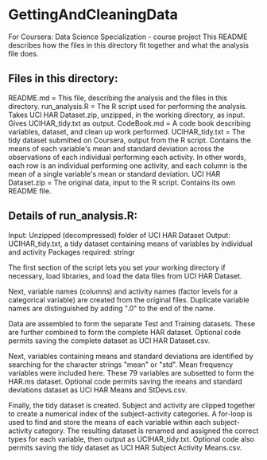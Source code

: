 # GettingAndCleaningData
For Coursera: Data Science Specialization - course project
This README describes how the files in this directory fit together and what the analysis file does.

## Files in this directory:
  README.md           = This file, describing the analysis and the files in this directory.
  run_analysis.R      = The R script used for performing the analysis. Takes UCI HAR Dataset.zip,
                        unzipped, in the working directory, as input. Gives UCIHAR_tidy.txt as output.
  CodeBook.md         = A code book describing variables, dataset, and clean up work performed.
  UCIHAR_tidy.txt     = The tidy dataset submitted on Coursera, output from the R script. Contains the 
                        means of each variable's mean and standard deviation across the observations of 
                        each individual performing each activity. In other words, each row is an 
                        individual performing one activity, and each column is the mean of a single 
                        variable's mean or standard deviation.
  UCI HAR Dataset.zip = The original data, input to the R script. Contains its own README file.

## Details of run_analysis.R:
  Input: Unzipped (decompressed) folder of UCI HAR Dataset
  Output: UCIHAR_tidy.txt, a tidy dataset containing means of variables by individual and activity
  Packages required: stringr
  
  The first section of the script lets you set your working directory if necessary, load libraries, and 
  load the data files from UCI HAR Dataset.
  
  Next, variable names (columns) and activity names (factor levels for a categorical variable) are 
  created from the original files. Duplicate variable names are distinguished by adding ".0" to the end 
  of the name.
  
  Data are assembled to form the separate Test and Training datasets. These are further combined to form 
  the complete HAR dataset. Optional code permits saving the complete dataset as UCI HAR Dataset.csv.
  
  Next, variables containing means and standard deviations are identified by searching for the character 
  strings "mean" or "std". Mean frequency variables were included here. These 79 variables are subsetted 
  to form the HAR.ms dataset. Optional code permits saving the means and standard deviations dataset as 
  UCI HAR Means and StDevs.csv.
  
  Finally, the tidy dataset is created. Subject and activity are clipped together to create a numerical 
  index of the subject-activity categories. A for-loop is used to find and store the means of each 
  variable within each subject-activity category. The resulting dataset is renamed and assigned the 
  correct types for each variable, then output as UCIHAR_tidy.txt. Optional code also permits saving the 
  tidy dataset as UCI HAR Subject Activity Means.csv.